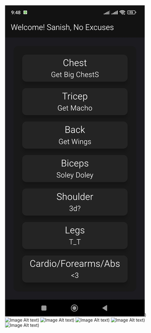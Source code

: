 ![Image Alt text](/images/Screenshot_2024-04-16-21-48-14-979_com.example.gym_counter.jpg ""))
  ![Image Alt text](/images/Screenshot_2024-04-16-21-48-20-516_com.example.gym_counter.jpg""))
  ![Image Alt text](/images/Screenshot_2024-04-16-21-48-27-348_com.example.gym_counter.jpg""))
 ![Image Alt text](/images/Screenshot_2024-04-16-21-48-32-357_com.example.gym_counter.jpg""_))
 ![Image Alt text](/images/Screenshot_2024-04-16-21-48-39-130_com.example.gym_counter.jpg""))
 ![Image Alt text](/images/Screenshot_2024-04-16-21-48-44-813_com.example.gym_counter.jpg""))
